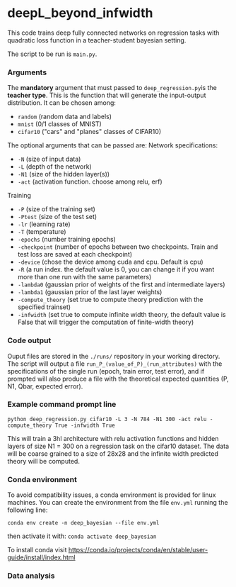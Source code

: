 # deepL_beyond_infwidth

This code trains deep fully connected networks on regression tasks with quadratic loss function in a teacher-student bayesian setting.

The script to be run is ```main.py```.  

### Arguments

The **mandatory** argument that must passed to ```deep_regression.py```is the **teacher type**. This is the function that will generate the input-output distribution. It can be chosen among: 
  - ```random``` (random data and labels)
  - ```mnist``` (0/1 classes of MNIST)
  - ```cifar10``` ("cars" and "planes" classes of CIFAR10) 
  
The optional arguments that can be passed are: 
  Network specifications: 
  - ```-N``` (size of input data)
  - ```-L``` (depth of the network)
  - ```-N1``` (size of the hidden layer(s)) 
  - ```-act``` (activation function. choose among relu, erf)   

  Training
  - ```-P``` (size of the training set)
  - ```-Ptest``` (size of the test set) 
  - ```-lr``` (learning rate)
  - ```-T``` (temperature)
  - ```-epochs``` (number training epochs)
  - ```-checkpoint``` (number of epochs between two checkpoints. Train and test loss are saved at each checkpoint)
  - ```-device``` (chose the device among cuda and cpu. Default is cpu)
  - ```-R``` (a run index. the default value is 0, you can change it if you want more than one run with the same parameters)
  - ```-lambda0``` (gaussian prior of weights of the first and intermediate layers)
  - ```-lambda1``` (gaussian prior of the last layer weights)
  - ```-compute_theory``` (set true to compute theory prediction with the specified trainset)
  - ```-infwidth``` (set true to compute infinite width theory, the default value is False that will trigger the computation of finite-width theory)


### Code output

Ouput files are stored in the ```./runs/``` repository in your working directory. 
The script will output a file ```run_P_(value_of_P)_(run_attributes)``` with the specifications of the single run (epoch, train error, test error), and if prompted will also produce a file with the theoretical expected quantities (P, N1, Qbar, expected error).
 
### Example command prompt line
```
python deep_regression.py cifar10 -L 3 -N 784 -N1 300 -act relu -compute_theory True -infwidth True
```
This will train a 3hl architecture with relu activation functions and hidden layers of size N1 = 300 on a regression task on the cifar10 dataset. The data will be coarse grained to a size of 28x28 and the infinite width predicted theory will be computed.


### Conda environment

To avoid compatibility issues, a conda environment is provided for linux machines. You can create the environment from the file ```env.yml``` running the following line: 

```conda env create -n deep_bayesian --file env.yml```

then activate it with:
``` conda activate deep_bayesian ```

To install conda visit https://conda.io/projects/conda/en/stable/user-guide/install/index.html


### Data analysis




